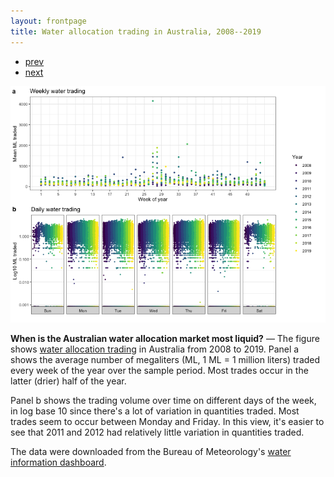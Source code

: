 ```yaml
---
layout: frontpage
title: Water allocation trading in Australia, 2008--2019
---
```


<div class="navbar">
  <div class="navbar-inner">
      <ul class="nav">
          <li><a href="govt_vs_nongovt_trades.html">prev</a></li>
          <li><a href="govt_vs_nongovt_trades.html">next</a></li>
      </ul>
  </div>
</div> 

![Weekly and daily water allocation trading in Australia, 2008--2019](../../assets/bigpublpics/trading_over_time.png)

**When is the Australian water allocation market most liquid?** &mdash; The figure shows [water allocation trading](http://www.bom.gov.au/water/market/about.shtml) in Australia from 2008 to 2019. Panel a shows the average number of megaliters (ML, 1 ML = 1 million liters) traded every week of the year over the sample period. Most trades occur in the latter (drier) half of the year.

Panel b shows the trading volume over time on different days of the week, in log base 10 since there's a lot of variation in quantities traded. Most trades seem to occur between Monday and Friday. In this view, it's easier to see that 2011 and 2012 had relatively little variation in quantities traded.

The data were downloaded from the Bureau of Meteorology's [water information dashboard](http://www.bom.gov.au/water/dashboards/#/water-markets/national/state/at).
